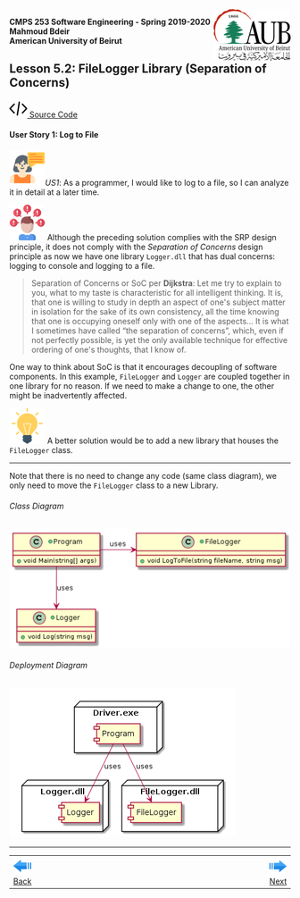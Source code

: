 <img style="float: right;" src="../../../Images/aublogosmall.png"> 

**CMPS 253 Software Engineering - Spring 2019-2020 \
Mahmoud Bdeir \
American University of Beirut**




## Lesson 5.2: FileLogger Library (Separation of Concerns)
<a href="./"><img src='../../../Images/code.png'> Source Code</a>

#### User Story 1: Log to File
![user story](../../../Images/userstory.png 'User Story')*US1*: As a programmer, I would like to log to a file, so I can analyze it in detail at a later time.

![problem icon](../../../Images/problem.png 'Problem') Although the preceding solution complies with the SRP design principle, it does not comply with the *Separation of Concerns* design principle as now we have one library `Logger.dll` that has dual concerns: logging to console and logging to a file.



> Separation of Concerns or SoC per **Dijkstra**: Let me try to explain to you, what to my taste is characteristic for all intelligent thinking. It is, that one is willing to study in depth an aspect of one's subject matter in isolation for the sake of its own consistency, all the time knowing that one is occupying oneself only with one of the aspects... It is what I sometimes have called “the separation of concerns”, which, even if not perfectly possible, is yet the only available technique for effective ordering of one's thoughts, that I know of. 

One way to think about SoC is that it encourages decoupling of software components. In this example, `FileLogger` and `Logger` are coupled together in one library for no reason. If we need to make a change to one, the other might be inadvertently affected. 

![Idea icon](../../../Images/idea.png 'Better Solution') A better solution would be to add a new library that houses the `FileLogger` class.


____

Note that there is no need to change any code (same class diagram), we only need to move the `FileLogger` class to a new Library.

###### Class Diagram
![Lesson 5 Class Diagram](../PlantUML/Class-Diagram.png)
###### Deployment Diagram
![Lesson 5 Deployment Diagram](../PlantUML/Deployment-Diagram.png)

____


<table style='width=100%;'>
<tr>
<td><a href="../../Solution%201%20FileLogger%20Class/Source%20Code/"><img src='../../../Images/leftarrow.png'> Back</a></td>
<td width="100%"></td>
<td><a href="../Lesson%2006/Driver/README.md"><img src='../../../Images/rightarrow.png'> Next</a></td>
</tr>
</table>


